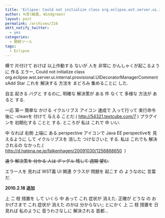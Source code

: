 ```yaml
---
title: 'Eclipse: Could not initialize class org.eclipse.wst.server.ui.internal.provisional.UIDecoratorManagerCommentsAdd Star'
author: 녹풍(綠風, Windgreen)
layout: post
permalink: /archives/216
aktt_notify_twitter:
  - yes
categories:
  - 開発ツール
tags:
  - Eclipse
---
```

横で 片付けて おけば 以上作動する ないが 人を 非常に かんしゃくが起こるように 作る エラー, Could not initialize class org.eclipse.wst.server.ui.internal.provisional.UIDecoratorManagerCommentsAdd Star これを 解決する 方法を まどろみ 集めることに した.

自主 起きる バグと するのに, 明確な 解決策が ある 件 なくて 多様な 方法が あると する.

一応 第一 簡単な かける イクルリブス アイコン 速成で 入って行って 実行命令 後に -cleanを 付けて 与える ことだ.( <a href="http://54321.textcube.com/7" target="_blank">http://54321.textcube.com/7</a>&nbsp;) プラグインを 初期化する ことと する. ところが 私は これで 中 いい.

中 なれば 右側 上端に ある perspective アイコンで Java EE perspectiveを 見えるように して イクルリブスを 消した つけなさいと する. 私は これでも 解決されるの なかった.( <a href="http://d.hatena.ne.jp/falkenhagen/20091030/1256868650" target="_blank">http://d.hatena.ne.jp/falkenhagen/20091030/1256868650</a>&nbsp; )

<p style="text-decoration: line-through;">
  違う 解決策を 分かる 人は デッグル 残して 週期 望む.
</p>

<meta http-equiv="content-type" content="text/html; charset=utf-8" />


エラー人を 見れば WST義 UI 関連 クラスが 問題を 起こす の ようなのに 言葉だ.

<p style="font-weight: bold;">
  2010.2.18 追加
</p>

上 二 枝 措置を して いくら 中 あって これ 症状が 消えた. 正確が どうな の おかげさまで これ 症状が 消えた のかは 分からない;; とにかく 上 二 枝 措置を 日 見れば 私のように 音うわさなしに 解決される 首都&#8230;